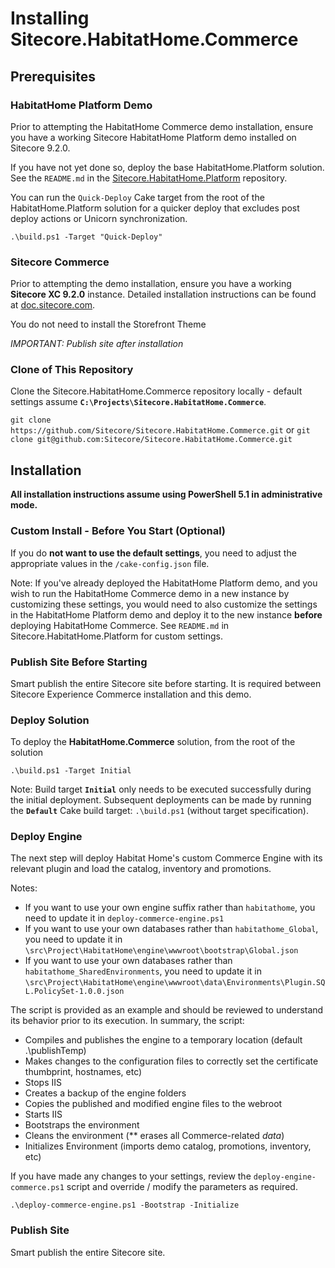 # Installing Sitecore.HabitatHome.Commerce

## Prerequisites

### HabitatHome Platform Demo

Prior to attempting the HabitatHome Commerce demo installation, ensure you have a working Sitecore HabitatHome Platform demo installed on Sitecore 9.2.0.

If you have not yet done so, deploy the base HabitatHome.Platform solution. See the `README.md` in the [Sitecore.HabitatHome.Platform](https://github.com/sitecore/sitecore.habitathome.platform) repository.

You can run the `Quick-Deploy` Cake target from the root of the HabitatHome.Platform solution for a quicker deploy that excludes post deploy actions or Unicorn synchronization.

`.\build.ps1 -Target "Quick-Deploy"`

### Sitecore Commerce

Prior to attempting the demo installation, ensure you have a working **Sitecore XC 9.2.0** instance. Detailed installation instructions can be found at [doc.sitecore.com](http://commercesdn.sitecore.net/SitecoreXC_9.2/Sitecore_XC-9.2_Installation_Guide_for_On-Prem.pdf).

You do not need to install the Storefront Theme

*IMPORTANT: Publish site after installation*

### Clone of This Repository

Clone the Sitecore.HabitatHome.Commerce repository locally - default settings assume **`C:\Projects\Sitecore.HabitatHome.Commerce`**.

`git clone https://github.com/Sitecore/Sitecore.HabitatHome.Commerce.git` or
`git clone git@github.com:Sitecore/Sitecore.HabitatHome.Commerce.git`

## Installation

**All installation instructions assume using PowerShell 5.1 in administrative mode.**

### Custom Install - Before You Start (Optional)

If you do **not want to use the default settings**, you need to adjust the appropriate values in the `/cake-config.json` file.

Note: If you've already deployed the HabitatHome Platform demo, and you wish to run the HabitatHome Commerce demo in a new instance by customizing these settings,
you would need to also customize the settings in the HabitatHome Platform demo and deploy it to the new instance **before** deploying HabitatHome Commerce. See `README.md` in Sitecore.HabitatHome.Platform for custom settings.

### Publish Site Before Starting

Smart publish the entire Sitecore site before starting. It is required between Sitecore Experience Commerce installation and this demo.

### Deploy Solution

To deploy the **HabitatHome.Commerce** solution, from the root of the solution

`.\build.ps1 -Target Initial`

Note: Build target **`Initial`** only needs to be executed successfully during the initial deployment. Subsequent deployments can be made by running the **`Default`** Cake build target: `.\build.ps1` (without target specification).

### Deploy Engine

The next step will deploy Habitat Home's custom Commerce Engine with its relevant plugin and load the catalog, inventory and promotions.

Notes:

- If you want to use your own engine suffix rather than `habitathome`, you need to update it in `deploy-commerce-engine.ps1`
- If you want to use your own databases rather than `habitathome_Global`, you need to update it in `\src\Project\HabitatHome\engine\wwwroot\bootstrap\Global.json`
- If you want to use your own databases rather than `habitathome_SharedEnvironments`, you need to update it in `\src\Project\HabitatHome\engine\wwwroot\data\Environments\Plugin.SQL.PolicySet-1.0.0.json`

The script is provided as an example and should be reviewed to understand its behavior prior to its execution. In summary, the script:

- Compiles and publishes the engine to a temporary location (default .\publishTemp)
- Makes changes to the configuration files to correctly set the certificate thumbprint, hostnames, etc)
- Stops IIS
- Creates a backup of the engine folders
- Copies the published and modified engine files to the webroot
- Starts IIS
- Bootstraps the environment
- Cleans the environment (** erases all Commerce-related *data*)
- Initializes Environment (imports demo catalog, promotions, inventory, etc)

If you have made any changes to your settings, review the `deploy-engine-commerce.ps1` script and override / modify the parameters as required.

`.\deploy-commerce-engine.ps1 -Bootstrap -Initialize`

### Publish Site

Smart publish the entire Sitecore site.
